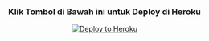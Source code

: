 
<h3 align="center">Klik Tombol di Bawah ini untuk Deploy di Heroku</h3>
<p align="center"><a href="https://heroku.com/deploy?template=https://github.com/kintamanibeans/CilikUserbot"><img src="https://www.herokucdn.com/deploy/button.png" alt="Deploy to Heroku" target="_blank"/></a></p>
